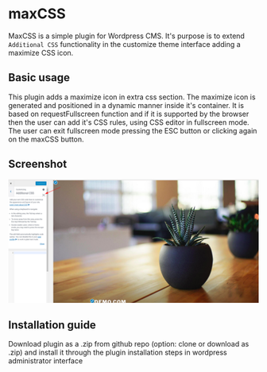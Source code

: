 # maxCSS

MaxCSS is a simple plugin for Wordpress CMS. It's purpose is to extend `Additional CSS` functionality in the customize theme interface adding a maximize CSS icon.

## Basic usage

This plugin adds a maximize icon in extra css section. The maximize icon is generated and positioned in a dynamic manner inside it's container. It is based on requestFullscreen function and if it is supported by the browser then the user can add it's CSS rules, using CSS editor in fullscreen mode. The user can exit fullscreen mode pressing the ESC button or clicking again on the maxCSS button.

## Screenshot

![alt text](https://github.com/myapos/maxCSS/blob/master/maxCSS.png)

## Installation guide

Download plugin as a .zip from github repo (option: clone or download as .zip) and install it through the plugin installation steps in wordpress administrator interface
